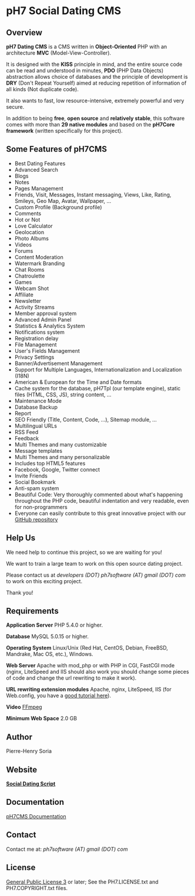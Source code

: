 # pH7 Social Dating CMS


## Overview

**pH7 Dating CMS** is a CMS written in **Object-Oriented** PHP with an architecture **MVC** (Model-View-Controller).

It is designed with the **KISS** principle in mind, and the entire source code can be read and understood in minutes, **PDO** (PHP Data Objects) abstraction allows choice of databases and the principle of development is **DRY** (Don't Repeat Yourself) aimed at reducing repetition of information of all kinds (Not duplicate code).

It also wants to fast, low resource-intensive, extremely powerful and very secure.

In addition to being **free**, **open source** and **relatively stable**, this software comes with more than **29 native modules** and based on the **pH7Core framework** (written specifically for this project).


## Some Features of pH7CMS

* Best Dating Features
* Advanced Search
* Blogs
* Notes
* Pages Management
* Friends, Visit, Messages, Instant messaging, Views, Like, Rating, Smileys, Geo Map, Avatar, Wallpaper, ...
* Custom Profile (Background profile)
* Comments
* Hot or Not
* Love Calculator
* Geolocation
* Photo Albums
* Videos
* Forums
* Content Moderation
* Watermark Branding
* Chat Rooms
* Chatroulette
* Games
* Webcam Shot
* Affiliate
* Newsletter
* Activity Streams
* Member approval system
* Advanced Admin Panel
* Statistics & Analytics System
* Notifications system
* Registration delay
* File Management
* User's Fields Management
* Privacy Settings
* Banner/Advertisement Management
* Support for Multiple Languages, Internationalization and Localization (I18N)
* American & European for the Time and Date formats
* Cache system for the database, pH7Tpl (our template engine), static files (HTML, CSS, JS), string content, ...
* Maintenance Mode
* Database Backup
* Report
* SEO Friendly (Title, Content, Code, ...), Sitemap module, ...
* Multilingual URLs
* RSS Feed
* Feedback
* Multi Themes and many customizable
* Message templates
* Multi Themes and many personalizable
* Includes top HTML5 features
* Facebook, Google, Twitter connect
* Invite Friends
* Social Bookmark
* Anti-spam system
* Beautiful Code: Very thoroughly commented about what's happening throughout the PHP code, beautiful indentation and very readable, even for non-programmers
* Everyone can easily contribute to this great innovative project with our [GitHub repository](http://github.com/pH7Software/pH7-Social-Dating-CMS)


## Help Us

We need help to continue this project, so we are waiting for you!

We want to train a large team to work on this open source dating project.

Please contact us at *developers (DOT) ph7software (AT) gmail (DOT) com* to work on this exciting project.


Thank you!


## Requirements

**Application Server** PHP 5.4.0 or higher.

**Database** MySQL 5.0.15 or higher.

**Operating System** Linux/Unix (Red Hat, CentOS, Debian, FreeBSD, Mandrake, Mac OS, etc.), Windows.

**Web Server** Apache with mod_php or with PHP in CGI, FastCGI mode (nginx, LiteSpeed and IIS should also work you should change some pieces of code and change the url rewriting to make it work).

**URL rewriting extension modules** Apache, nginx, LiteSpeed, IIS (for Web.config, you have a [good tutorial here](http://www.phpgenious.com/2010/04/url-rewriting-with-php-and-iis-7/)).

**Video** [FFmpeg](http://ffmpeg.org)

**Minimum Web Space** 2.0 GB


## Author

Pierre-Henry Soria


## Website

**[Social Dating Script](http://software.hizup.com)**


## Documentation

[pH7CMS Documentation](http://software.hizup.com/doc/)


## Contact

Contact me at: *ph7software (AT) gmail (DOT) com*


## License

[General Public License 3](http://www.gnu.org/licenses/gpl.html) or later; See the PH7.LICENSE.txt and PH7.COPYRIGHT.txt files.
